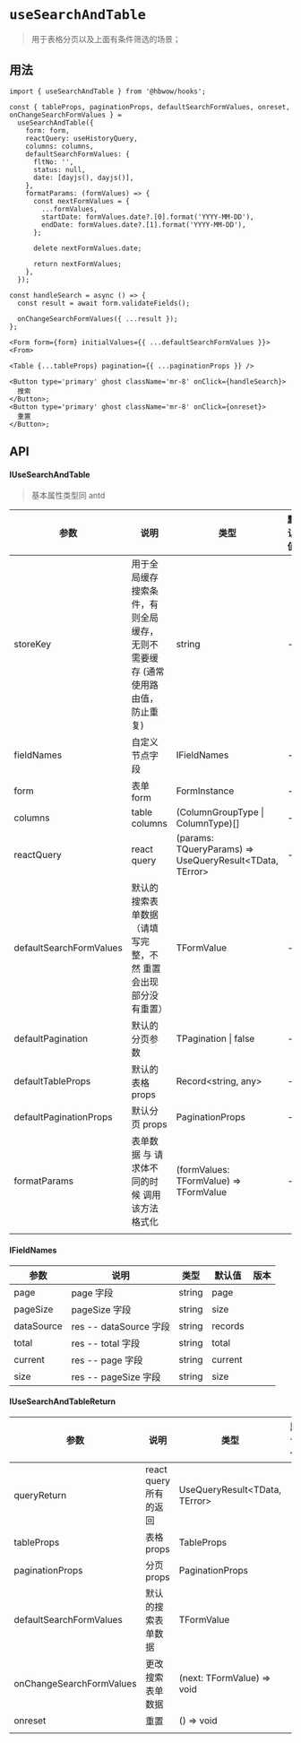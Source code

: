 # `useSearchAndTable`

> 用于表格分页以及上面有条件筛选的场景；

## 用法

```tsx
import { useSearchAndTable } from '@hbwow/hooks';

const { tableProps, paginationProps, defaultSearchFormValues, onreset, onChangeSearchFormValues } =
  useSearchAndTable({
    form: form,
    reactQuery: useHistoryQuery,
    columns: columns,
    defaultSearchFormValues: {
      fltNo: '',
      status: null,
      date: [dayjs(), dayjs()],
    },
    formatParams: (formValues) => {
      const nextFormValues = {
        ...formValues,
        startDate: formValues.date?.[0].format('YYYY-MM-DD'),
        endDate: formValues.date?.[1].format('YYYY-MM-DD'),
      };

      delete nextFormValues.date;

      return nextFormValues;
    },
  });

const handleSearch = async () => {
  const result = await form.validateFields();

  onChangeSearchFormValues({ ...result });
};

<Form form={form} initialValues={{ ...defaultSearchFormValues }}><From>

<Table {...tableProps} pagination={{ ...paginationProps }} />

<Button type='primary' ghost className='mr-8' onClick={handleSearch}>
  搜索
</Button>;
<Button type='primary' ghost className='mr-8' onClick={onreset}>
  重置
</Button>;
```

## API

#### IUseSearchAndTable

> 基本属性类型同 antd

| 参数 | 说明 | 类型 | 默认值 | 版本 |
| --- | --- | --- | --- | --- |
| storeKey | 用于全局缓存搜索条件，有则全局缓存，无则不需要缓存 (通常使用路由值，防止重复) | string | - |  |
| fieldNames | 自定义节点字段 | IFieldNames | - |  |
| form | 表单 form | FormInstance<any> | - |  |
| columns | table columns | (ColumnGroupType<AnyObject> \| ColumnType<AnyObject>)[] | - |  |
| reactQuery | react query | (params: TQueryParams) => UseQueryResult<TData, TError> | - |  |
| defaultSearchFormValues | 默认的搜索表单数据（请填写完整，不然 重置 会出现部分没有重置） | TFormValue | - |  |
| defaultPagination | 默认的分页参数 | TPagination \| false | - |  |
| defaultTableProps | 默认的表格 props | Record<string, any> | - |  |
| defaultPaginationProps | 默认分页 props | PaginationProps | - |  |
| formatParams | 表单数据 与 请求体不同的时候 调用该方法格式化 | (formValues: TFormValue) => TFormValue | - |  |
|  |  |  |  |  |

#### IFieldNames

| 参数       | 说明                   | 类型   | 默认值  | 版本 |
| ---------- | ---------------------- | ------ | ------- | ---- |
| page       | page 字段              | string | page    |      |
| pageSize   | pageSize 字段          | string | size    |      |
| dataSource | res -- dataSource 字段 | string | records |      |
| total      | res -- total 字段      | string | total   |      |
| current    | res -- page 字段       | string | current |      |
| size       | res -- pageSize 字段   | string | size    |      |

#### IUseSearchAndTableReturn

| 参数 | 说明 | 类型 | 默认值 | 版本 |
| --- | --- | --- | --- | --- |
| queryReturn | react query 所有的返回 | UseQueryResult<TData, TError> |  |  |
| tableProps | 表格 props | TableProps<any> |  |  |
| paginationProps | 分页 props | PaginationProps |  |  |
| defaultSearchFormValues | 默认的搜索表单数据 | TFormValue |  |  |
| onChangeSearchFormValues | 更改搜索表单数据 | (next: TFormValue) => void |  |  |
| onreset | 重置 | () => void |  |  |
|  |  |  |  |  |
